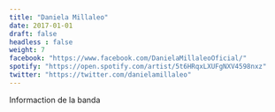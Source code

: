 ```yaml
---
title: "Daniela Millaleo"
date: 2017-01-01
draft: false
headless : false
weight: 7
facebook: "https://www.facebook.com/DanielaMillaleoOficial/"
spotify: "https://open.spotify.com/artist/5t6HRqxLXUFgNXV4598nxz"
twitter: "https://twitter.com/danielamillaleo"
---
```

Informaction de la banda